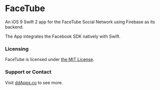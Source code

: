 # FaceTube
An iOS 9 Swift 2 app for the FaceTube Social Network using Firebase as its backend.

The App integrates the Facebook SDK natively with Swift.

### Licensing
FaceTube is licensed under [the MIT License](https://github.com/duliodenis/facetube/blob/master/LICENSE).

### Support or Contact
Visit [ddApps.co](http://ddapps.co) to see more.